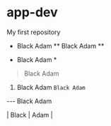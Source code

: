 # app-dev
My first repository
- Black Adam
** Black Adam **
* Black Adam *
> Black Adam 
1. Black Adam 
` Black Adam ` 

--- Black Adam

| Black | Adam |

